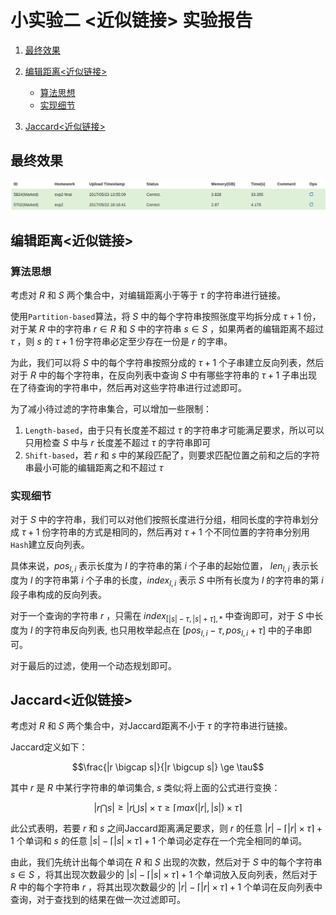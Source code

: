 # 小实验二  <近似链接> 实验报告

1. [最终效果](#part1)

1. [编辑距离<近似链接>](#part2)
    - [算法思想](#algorithm)
    - [实现细节](#detail)

1. [Jaccard<近似链接>](#part3)

## <div id="part1" />最终效果

![](rst.png)

## <div id="part2" />编辑距离<近似链接>

### <div id="algorithm" />算法思想

考虑对 $R$ 和 $S$ 两个集合中，对编辑距离小于等于 $\tau$ 的字符串进行链接。

使用`Partition-based`算法，将 $S$ 中的每个字符串按照张度平均拆分成 $\tau+1$ 份，对于某 $R$ 中的字符串 $r \in R$ 和 $S$ 中的字符串 $s \in S$ ，如果两者的编辑距离不超过 $\tau$ ，则 $s$ 的 $\tau+1$ 份字符串必定至少存在一份是 $r$ 的字串。

为此，我们可以将 $S$ 中的每个字符串按照分成的 $\tau+1$ 个子串建立反向列表，然后对于 $R$ 中的每个字符串，在反向列表中查询 $S$ 中有哪些字符串的 $\tau+1$ 子串出现在了待查询的字符串中，然后再对这些字符串进行过滤即可。

为了减小待过滤的字符串集合，可以增加一些限制：

1. `Length-based`，由于只有长度差不超过 $\tau$ 的字符串才可能满足要求，所以可以只用检查 $S$ 中与 $r$ 长度差不超过 $\tau$ 的字符串即可
1. `Shift-based`，若 $r$ 和 $s$ 中的某段匹配了，则要求匹配位置之前和之后的字符串最小可能的编辑距离之和不超过 $\tau$

### <div id="detail" />实现细节

对于 $S$ 中的字符串，我们可以对他们按照长度进行分组，相同长度的字符串划分成 $\tau+1$ 份字符串的方式是相同的，然后再对 $\tau+1$ 个不同位置的字符串分别用`Hash`建立反向列表。

具体来说，$pos_{l,i}$ 表示长度为 $l$ 的字符串的第 $i$ 个子串的起始位置， $len_{l,i}$ 表示长度为 $l$ 的字符串第 $i$ 个子串的长度，$index_{l,i}$ 表示 $S$ 中所有长度为 $l$ 的字符串的第 $i$ 段子串构成的反向列表。

对于一个查询的字符串 $r$ ，只需在 $index_{[|s|-\tau,|s|+\tau], *}$ 中查询即可，对于 $S$ 中长度为 $l$ 的字符串反向列表, 也只用枚举起点在 $[pos_{l,i}-\tau, pos_{l,i}+\tau]$ 中的子串即可。

对于最后的过滤，使用一个动态规划即可。

## <div id="part3" />Jaccard<近似链接>

考虑对 $R$ 和 $S$ 两个集合中，对Jaccard距离不小于 $\tau$ 的字符串进行链接。

Jaccard定义如下：

$$\frac{|r \bigcap s|}{|r \bigcup s|} \ge \tau$$

其中 $r$ 是 $R$ 中某行字符串的单词集合, $s$ 类似;将上面的公式进行变换：

$$|r \bigcap s| \ge |r \bigcup s| \times \tau \ge \lceil max(|r|, |s|) \times \tau \rceil$$

此公式表明，若要 $r$ 和 $s$ 之间Jaccard距离满足要求，则 $r$ 的任意 $|r| - \lceil |r| \times \tau \rceil + 1$ 个单词和 $s$ 的任意 $|s| - \lceil |s| \times \tau \rceil + 1$ 个单词必定存在一个完全相同的单词。

由此，我们先统计出每个单词在 $R$ 和 $S$ 出现的次数，然后对于 $S$ 中的每个字符串 $s \in S$ ，将其出现次数最少的 $|s| - \lceil |s| \times \tau \rceil + 1$ 个单词放入反向列表，然后对于 $R$ 中的每个字符串 $r$ ，将其出现次数最少的 $|r| - \lceil |r| \times \tau \rceil + 1$ 个单词在反向列表中查询，对于查找到的结果在做一次过滤即可。
